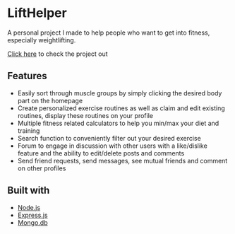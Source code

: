 # LiftHelper
A personal project I made to help people who want to get into fitness, especially weightlifting.

[Click here](https://lifthelper.onrender.com/) to check the project out

## Features
* Easily sort through muscle groups by simply clicking the desired body part on the homepage
* Create personalized exercise routines as well as claim and edit existing routines, display these routines on your profile
* Multiple fitness related calculators to help you min/max your diet and training
* Search function to conveniently filter out your desired exercise
* Forum to engage in discussion with other users with a like/dislike feature and the ability to edit/delete posts and comments
* Send friend requests, send messages, see mutual friends and comment on other profiles

## Built with
* [Node.js](https://nodejs.org/en/)
* [Express.js](https://expressjs.com/)
* [Mongo.db](https://www.mongodb.com/)

